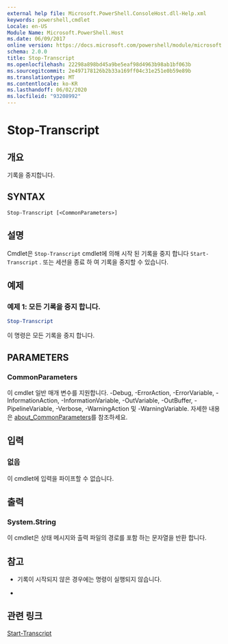 ```yaml
---
external help file: Microsoft.PowerShell.ConsoleHost.dll-Help.xml
keywords: powershell,cmdlet
Locale: en-US
Module Name: Microsoft.PowerShell.Host
ms.date: 06/09/2017
online version: https://docs.microsoft.com/powershell/module/microsoft.powershell.host/stop-transcript?view=powershell-5.1&WT.mc_id=ps-gethelp
schema: 2.0.0
title: Stop-Transcript
ms.openlocfilehash: 22298a898bd45a9be5eaf98d4963b98ab1bf063b
ms.sourcegitcommit: 2e497178126b2b33a169ff04c31e251e0b59e89b
ms.translationtype: MT
ms.contentlocale: ko-KR
ms.lasthandoff: 06/02/2020
ms.locfileid: "93208992"
---
```

# Stop-Transcript

## 개요
기록을 중지합니다.

## SYNTAX

```
Stop-Transcript [<CommonParameters>]
```

## 설명
Cmdlet은 `Stop-Transcript` cmdlet에 의해 시작 된 기록을 중지 합니다 `Start-Transcript` .
또는 세션을 종료 하 여 기록을 중지할 수 있습니다.

## 예제

### 예제 1: 모든 기록을 중지 합니다.

```powershell
Stop-Transcript
```

이 명령은 모든 기록을 중지 합니다.

## PARAMETERS

### CommonParameters
이 cmdlet 일반 매개 변수를 지원합니다. -Debug, -ErrorAction, -ErrorVariable, -InformationAction, -InformationVariable, -OutVariable, -OutBuffer, -PipelineVariable, -Verbose, -WarningAction 및 -WarningVariable. 자세한 내용은 [about_CommonParameters](https://go.microsoft.com/fwlink/?LinkID=113216)를 참조하세요.

## 입력

### 없음
이 cmdlet에 입력을 파이프할 수 없습니다.

## 출력

### System.String
이 cmdlet은 상태 메시지와 출력 파일의 경로를 포함 하는 문자열을 반환 합니다.

## 참고

* 기록이 시작되지 않은 경우에는 명령이 실행되지 않습니다.

*

## 관련 링크

[Start-Transcript](Start-Transcript.md)
